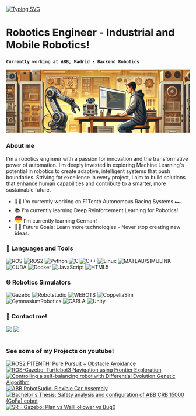 [![Typing SVG](https://readme-typing-svg.demolab.com?font=Teko&weight=800&size=52&pause=1000&color=6EEBF7&background=FFFFFF00&vCenter=true&width=435&lines=Joaquin+Coloma)](https://git.io/typing-svg)

# Robotics Engineer - Industrial and Mobile Robotics!

**`Currently working at ABB, Madrid - Backend Robotics `**

![Banner_3](./media/banner_3.png)

### About me 
I'm a robotics engineer with a passion for innovation and the transformative power of automation. I’m deeply invested in exploring Machine Learning's potential in robotics to create adaptive, intelligent systems that push boundaries. Striving for excellence in every project, I aim to build solutions that enhance human capabilities and contribute to a smarter, more sustainable future.

- 👨‍💻 I’m currently working on F1Tenth Autonomous Racing Systems 🏎️.
- 📚 I’m currently learning Deep Reinforcement Learning for Robotics!
- ![German_Flag](./media/german_2.png) I'm currently learning German!
- 💪🏼 Future Goals: Learn more technologies - Never stop creating new ideas.

### 🧰 Languages and Tools
![ROS](https://img.shields.io/badge/ROS-grey?logo=ros)
![ROS2](https://img.shields.io/badge/ROS2-blue?logo=ros)
![Python](https://img.shields.io/badge/Python-blue?logo=python&logoColor=yellow)
![C](https://img.shields.io/badge/C-darkblue?logo=c&logoColor=white)
![C++](https://img.shields.io/badge/C%2B%2B-darkblue?logo=cplusplus&logoColor=white)
![Linux](https://img.shields.io/badge/Linux-yellow?logo=linux&logoColor=black)
![MATLAB/SIMULINK](https://img.shields.io/badge/MATLAB%2FSIMULINK-orange)
![CUDA](https://img.shields.io/badge/CUDA-lime?logo=nvidia&logoColor=black)
![Docker](https://img.shields.io/badge/Docker-lightblue?logo=docker&logoColor=white)
![JavaScript](https://img.shields.io/badge/JavaScript-grey?logo=javascript&logoColor=yellow)
![HTML5](https://img.shields.io/badge/HTML5-red?logo=html5&logoColor=white)
<br />

### 🌐 Robotics Simulators
![Gazebo](https://img.shields.io/badge/Gazebo-orange)
![Robotstudio](https://img.shields.io/badge/Robotstudio-red)
![WEBOTS](https://img.shields.io/badge/WEBOTS-darkred)
![CoppeliaSim](https://img.shields.io/badge/CoppeliaSim-red)
![GymnasiumRobotics](https://img.shields.io/badge/Gymnasium%20Robotics-blue)
![CARLA](https://img.shields.io/badge/CARLA-grey)
![Unity](https://img.shields.io/badge/Unity-black)


### 📇 Contact me!
<a target="_blank" href="https://www.linkedin.com/in/joaquincoloma/"><img src="https://img.shields.io/badge/-LinkedIn-0077B5?style=for-the-badge&logo=Linkedin&logoColor=white"></img></a>
<a target="_blank" href="mailto:joaquincc1254@gmail.com"><img src="https://img.shields.io/badge/-Gmail-D14836?style=for-the-badge&logo=Gmail&logoColor=white"></img></a>

#

### See some of my Projects on youtube!
<!-- BEGIN YOUTUBE-CARDS -->
[![ROS2 F1TENTH: Pure Pursuit + Obstacle Avoidance](https://ytcards.demolab.com/?id=tcOMKYq9nDA&title=ROS2+F1TENTH%3A+Pure+Pursuit+%2B+Obstacle+Avoidance&lang=en&timestamp=1731172586&background_color=%230d1117&title_color=%23ffffff&stats_color=%23dedede&max_title_lines=1&width=250&border_radius=5 "ROS2 F1TENTH: Pure Pursuit + Obstacle Avoidance")](https://www.youtube.com/watch?v=tcOMKYq9nDA)
[![ROS-Gazebo: Turtlebot3 Navigation using Frontier Exploration](https://ytcards.demolab.com/?id=VYoRoqiOCD8&title=ROS-Gazebo%3A+Turtlebot3+Navigation+using+Frontier+Exploration&lang=en&timestamp=1712503953&background_color=%230d1117&title_color=%23ffffff&stats_color=%23dedede&max_title_lines=1&width=250&border_radius=5 "ROS-Gazebo: Turtlebot3 Navigation using Frontier Exploration")](https://www.youtube.com/watch?v=VYoRoqiOCD8)
[![Controlling a self-balancing robot with Differential Evolution Genetic Algorithm](https://ytcards.demolab.com/?id=ePFcvrLIKrM&title=Controlling+a+self-balancing+robot+with+Differential+Evolution+Genetic+Algorithm&lang=en&timestamp=1712503029&background_color=%230d1117&title_color=%23ffffff&stats_color=%23dedede&max_title_lines=1&width=250&border_radius=5 "Controlling a self-balancing robot with Differential Evolution Genetic Algorithm")](https://www.youtube.com/watch?v=ePFcvrLIKrM)
[![ABB RobotSudio: Flexible Car Assembly](https://ytcards.demolab.com/?id=CePds0MAfQ0&title=ABB+RobotSudio%3A+Flexible+Car+Assembly&lang=en&timestamp=1712498127&background_color=%230d1117&title_color=%23ffffff&stats_color=%23dedede&max_title_lines=1&width=250&border_radius=5 "ABB RobotSudio: Flexible Car Assembly")](https://www.youtube.com/watch?v=CePds0MAfQ0)
[![Bachelor's Thesis: Safety analysis and configuration of ABB CRB 15000 (GoFa) cobot](https://ytcards.demolab.com/?id=rly3_tglyBk&title=Bachelor%27s+Thesis%3A+Safety+analysis+and+configuration+of+ABB+CRB+15000+%28GoFa%29+cobot&lang=en&timestamp=1712496197&background_color=%230d1117&title_color=%23ffffff&stats_color=%23dedede&max_title_lines=1&width=250&border_radius=5 "Bachelor's Thesis: Safety analysis and configuration of ABB CRB 15000 (GoFa) cobot")](https://www.youtube.com/watch?v=rly3_tglyBk)
[![SR - Gazebo: Plan vs WallFollower vs Bug0](https://ytcards.demolab.com/?id=1YT_BXTuv5w&title=SR+-+Gazebo%3A+Plan+vs+WallFollower+vs+Bug0&lang=en&timestamp=1712495982&background_color=%230d1117&title_color=%23ffffff&stats_color=%23dedede&max_title_lines=1&width=250&border_radius=5 "SR - Gazebo: Plan vs WallFollower vs Bug0")](https://www.youtube.com/watch?v=1YT_BXTuv5w)
<!-- END YOUTUBE-CARDS -->

#

<!--![GIF](./media/giphy.gif)

